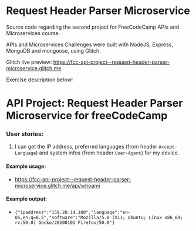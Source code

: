 # Request Header Parser Microservice

Source code regarding the second project for FreeCodeCamp APIs and Microservices course.

APIs and Microservices Challenges were built with NodeJS, Express, MongoDB and mongoose, using Glitch.

Glitch live preview: https://fcc-api-project--request-header-parser-microservice.glitch.me

Exercise description below!

# API Project: Request Header Parser Microservice for freeCodeCamp

### User stories:

1. I can get the IP address, preferred languages (from header `Accept-Language`) and system infos (from header `User-Agent`) for my device.

#### Example usage:

* https://fcc-api-project--request-header-parser-microservice.glitch.me/api/whoami

#### Example output:

* `{"ipaddress":"159.20.14.100","language":"en-US,en;q=0.5","software":"Mozilla/5.0 (X11; Ubuntu; Linux x86_64; rv:50.0) Gecko/20100101 Firefox/50.0"}`